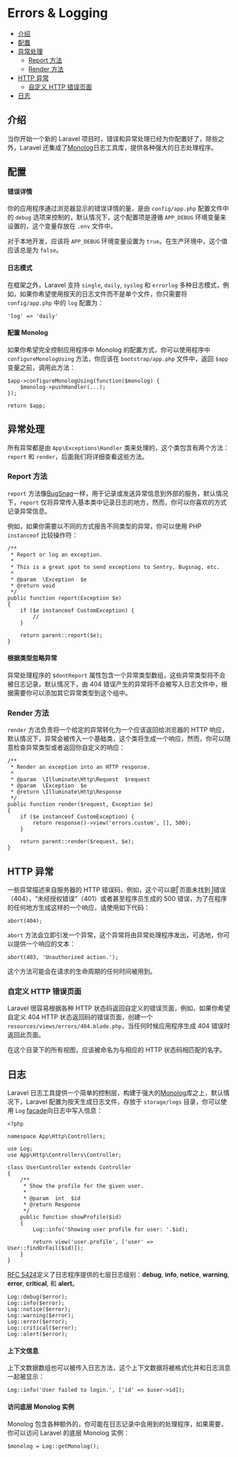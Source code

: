 # Errors & Logging

- [介绍](#introduction)
- [配置](#configuration)
- [异常处理](#the-exception-handler)
	- [Report 方法](#report-method)
	- [Render 方法](#render-method)
- [HTTP 异常](#http-exceptions)
	- [自定义 HTTP 错误页面](#custom-http-error-pages)
- [日志](#logging)

<a name="introduction"></a>
## 介绍

当你开始一个新的 Laravel 项目时，错误和异常处理已经为你配置好了，除些之外，Laravel 还集成了[Monolog](https://github.com/Seldaek/monolog)日志工具库，提供各种强大的日志处理程序。

<a name="configuration"></a>
## 配置

#### 错误详情

你的应用程序通过浏览器显示的错误详情的量，是由 `config/app.php` 配置文件中的 `debug` 选项来控制的，默认情况下，这个配置项是遵循 `APP_DEBUG` 环境变量来设置的，这个变量存放在 `.env` 文件中。

对于本地开发，应该将 `APP_DEBUG` 环境变量设置为 `true`。在生产环境中，这个值应该总是为 `false`。

#### 日志模式

在框架之外，Laravel 支持 `single`, `daily`, `syslog` 和 `errorlog` 多种日志模式，例如，如果你希望使用按天的日志文件而不是单个文件，你只需要将 `config/app.php` 中的 `log` 配置为：

	'log' => 'daily'

#### 配置 Monolog 

如果你希望完全控制应用程序中 Monolog 的配置方式，你可以使用程序中 `configureMonologUsing` 方法，你应该在 `bootstrap/app.php` 文件中，返回 `$app` 变量之前，调用此方法：

	$app->configureMonologUsing(function($monolog) {
		$monolog->pushHandler(...);
	});

	return $app;

<a name="the-exception-handler"></a>
##  异常处理

所有异常都是由 `App\Exceptions\Handler` 类来处理的，这个类包含有两个方法：`report` 和 `render`，后面我们将详细查看这些方法。

<a name="report-method"></a>
### Report 方法

`report` 方法像[BugSnag](https://bugsnag.com)一样，用于记录或发送异常信息到外部的服务，默认情况下，`report` 仅将异常传入基本类中记录日志的地方，然而，你可以你喜欢的方式记录异常信息。

例如，如果你需要以不同的方式报告不同类型的异常，你可以使用 PHP `instanceof` 比较操作符：

	/**
	 * Report or log an exception.
	 *
	 * This is a great spot to send exceptions to Sentry, Bugsnag, etc.
	 *
	 * @param  \Exception  $e
	 * @return void
	 */
	public function report(Exception $e)
	{
		if ($e instanceof CustomException) {
			//
		}

		return parent::report($e);
	}

#### 根据类型忽略异常

异常处理程序的 `$dontReport` 属性包含一个异常类型数组，这些异常类型将不会被日志记录，默认情况下，由 404 错误产生的异常将不会被写入日志文件中，根据需要你可以添加其它异常类型到这个组中。

<a name="render-method"></a>
### Render 方法

`render` 方法负责将一个给定的异常转化为一个应该返回给浏览器的 HTTP 响应，默认情况下，异常会被传入一个基础类，这个类将生成一个响应，然而，你可以随意检查异常类型或者返回你自定义的响应：

    /**
     * Render an exception into an HTTP response.
     *
     * @param  \Illuminate\Http\Request  $request
     * @param  \Exception  $e
     * @return \Illuminate\Http\Response
     */
    public function render($request, Exception $e)
    {
    	if ($e instanceof CustomException) {
    		return response()->view('errors.custom', [], 500);
    	}

        return parent::render($request, $e);
    }

<a name="http-exceptions"></a>
## HTTP 异常

一些异常描述来自服务器的 HTTP 错误码，例如，这个可以是⎡页面未找到⎦错误（404），“未经授权错误”（401）或者甚至程序员生成的 500 错误，为了在程序的任何地方生成这样的一个响应，请使用如下代码：

	abort(404);

`abort` 方法会立即引发一个异常，这个异常将由异常处理程序发出，可选地，你可以提供一个响应的文本：

	abort(403, 'Unauthorized action.');

这个方法可能会在请求的生命周期的任何时间被用到。

<a name="custom-http-error-pages"></a>
### 自定义 HTTP 错误页面

Laravel 很容易根据各种 HTTP 状态码返回自定义的错误页面，例如，如果你希望自定义 404 HTTP 状态返回码的错误页面，创建一个 `resources/views/errors/404.blade.php`，当任何时候应用程序生成 404 错误时返回此页面。

在这个目录下的所有视图，应该被命名为与相应的 HTTP 状态码相匹配的名字。

<a name="logging"></a>
## 日志

Laravel 日志工具提供一个简单的控制层，构建于强大的[Monolog](http://github.com/seldaek/monolog)库之上，默认情况下，Laravel 配置为按天生成日志文件，存放于 `storage/logs` 目录，你可以使用 `Log` [facade](/docs/{{version}}/facades)向日志中写入信息：

	<?php

	namespace App\Http\Controllers;

	use Log;
	use App\Http\Controllers\Controller;

	class UserController extends Controller
	{
		/**
		 * Show the profile for the given user.
		 *
		 * @param  int  $id
		 * @return Response
		 */
		public function showProfile($id)
		{
			Log::info('Showing user profile for user: '.$id);

			return view('user.profile', ['user' => User::findOrFail($id)]);
		}
	}

[RFC 5424](http://tools.ietf.org/html/rfc5424)定义了日志程序提供的七层日志级别：**debug**, **info**, **notice**, **warning**, **error**, **critical**, 和 **alert**。

	Log::debug($error);
	Log::info($error);
	Log::notice($error);
	Log::warning($error);
	Log::error($error);
	Log::critical($error);
	Log::alert($error);

#### 上下文信息

上下文数据数组也可以被传入日志方法，这个上下文数据将被格式化并和日志消息一起被显示：

	Log::info('User failed to login.', ['id' => $user->id]);

#### 访问底层 Monolog 实例

Monolog 包含各种额外的，你可能在日志记录中会用到的处理程序，如果需要，你可以访问 Laravel 的底层 Monolog 实例：

	$monolog = Log::getMonolog();
